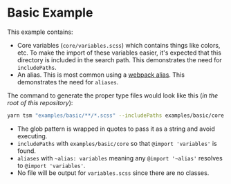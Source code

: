# Basic Example

This example contains:

- Core variables (`core/variables.scss`) which contains things like colors, etc. To make the import of these variables easier, it's expected that this directory is included in the search path. This demonstrates the need for `includePaths`.
- An alias. This is most common using a [webpack alias](https://webpack.js.org/configuration/resolve/#resolve-alias). This demonstrates the need for `aliases`.

The command to generate the proper type files would look like this (_in the root of this repository_):

```bash
yarn tsm "examples/basic/**/*.scss" --includePaths examples/basic/core --aliases.~alias variables
```

- The glob pattern is wrapped in quotes to pass it as a string and avoid executing.
- `includePaths` with `examples/basic/core` so that `@import 'variables'` is found.
- `aliases` with `~alias: variables` meaning any `@import '~alias'` resolves to `@import 'variables'`.
- No file will be output for `variables.scss` since there are no classes.
